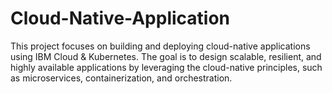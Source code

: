 # Cloud-Native-Application
This project focuses on building and deploying cloud-native applications using IBM Cloud & Kubernetes.
The goal is to design scalable, resilient, and highly available applications by leveraging the cloud-native principles, such as microservices, containerization, and orchestration.


